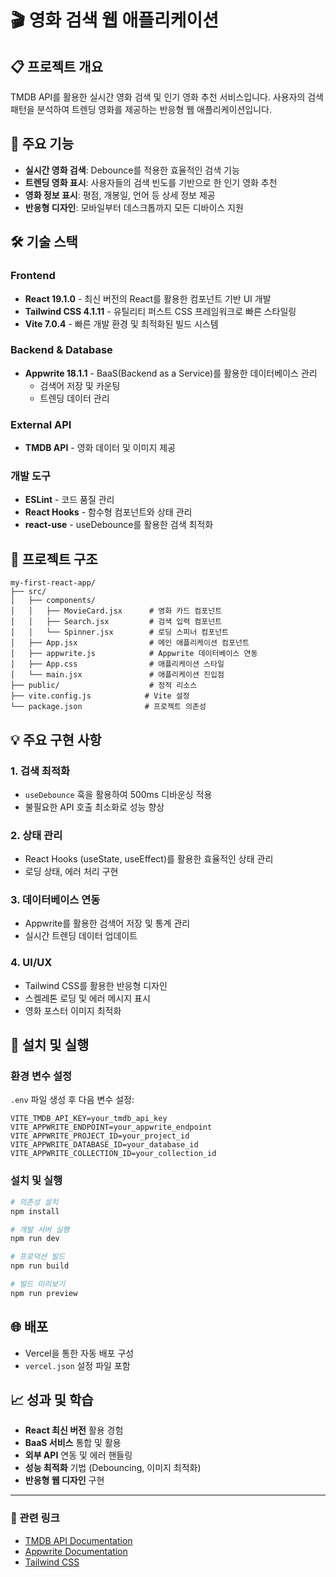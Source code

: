 # 🎬 영화 검색 웹 애플리케이션

## 📋 프로젝트 개요
TMDB API를 활용한 실시간 영화 검색 및 인기 영화 추천 서비스입니다. 사용자의 검색 패턴을 분석하여 트렌딩 영화를 제공하는 반응형 웹 애플리케이션입니다.

## 🚀 주요 기능
- **실시간 영화 검색**: Debounce를 적용한 효율적인 검색 기능
- **트렌딩 영화 표시**: 사용자들의 검색 빈도를 기반으로 한 인기 영화 추천
- **영화 정보 표시**: 평점, 개봉일, 언어 등 상세 정보 제공
- **반응형 디자인**: 모바일부터 데스크톱까지 모든 디바이스 지원

## 🛠 기술 스택

### Frontend
- **React 19.1.0** - 최신 버전의 React를 활용한 컴포넌트 기반 UI 개발
- **Tailwind CSS 4.1.11** - 유틸리티 퍼스트 CSS 프레임워크로 빠른 스타일링
- **Vite 7.0.4** - 빠른 개발 환경 및 최적화된 빌드 시스템

### Backend & Database
- **Appwrite 18.1.1** - BaaS(Backend as a Service)를 활용한 데이터베이스 관리
  - 검색어 저장 및 카운팅
  - 트렌딩 데이터 관리

### External API
- **TMDB API** - 영화 데이터 및 이미지 제공

### 개발 도구
- **ESLint** - 코드 품질 관리
- **React Hooks** - 함수형 컴포넌트와 상태 관리
- **react-use** - useDebounce를 활용한 검색 최적화

## 📁 프로젝트 구조
```
my-first-react-app/
├── src/
│   ├── components/
│   │   ├── MovieCard.jsx      # 영화 카드 컴포넌트
│   │   ├── Search.jsx         # 검색 입력 컴포넌트
│   │   └── Spinner.jsx        # 로딩 스피너 컴포넌트
│   ├── App.jsx                # 메인 애플리케이션 컴포넌트
│   ├── appwrite.js            # Appwrite 데이터베이스 연동
│   ├── App.css                # 애플리케이션 스타일
│   └── main.jsx               # 애플리케이션 진입점
├── public/                    # 정적 리소스
├── vite.config.js            # Vite 설정
└── package.json              # 프로젝트 의존성
```

## 💡 주요 구현 사항

### 1. 검색 최적화
- `useDebounce` 훅을 활용하여 500ms 디바운싱 적용
- 불필요한 API 호출 최소화로 성능 향상

### 2. 상태 관리
- React Hooks (useState, useEffect)를 활용한 효율적인 상태 관리
- 로딩 상태, 에러 처리 구현

### 3. 데이터베이스 연동
- Appwrite를 활용한 검색어 저장 및 통계 관리
- 실시간 트렌딩 데이터 업데이트

### 4. UI/UX
- Tailwind CSS를 활용한 반응형 디자인
- 스켈레톤 로딩 및 에러 메시지 표시
- 영화 포스터 이미지 최적화

## 🔧 설치 및 실행

### 환경 변수 설정
`.env` 파일 생성 후 다음 변수 설정:
```
VITE_TMDB_API_KEY=your_tmdb_api_key
VITE_APPWRITE_ENDPOINT=your_appwrite_endpoint
VITE_APPWRITE_PROJECT_ID=your_project_id
VITE_APPWRITE_DATABASE_ID=your_database_id
VITE_APPWRITE_COLLECTION_ID=your_collection_id
```

### 설치 및 실행
```bash
# 의존성 설치
npm install

# 개발 서버 실행
npm run dev

# 프로덕션 빌드
npm run build

# 빌드 미리보기
npm run preview
```

## 🌐 배포
- Vercel을 통한 자동 배포 구성
- `vercel.json` 설정 파일 포함

## 📈 성과 및 학습
- **React 최신 버전** 활용 경험
- **BaaS 서비스** 통합 및 활용
- **외부 API** 연동 및 에러 핸들링
- **성능 최적화** 기법 (Debouncing, 이미지 최적화)
- **반응형 웹 디자인** 구현

---

### 🔗 관련 링크
- [TMDB API Documentation](https://www.themoviedb.org/documentation/api)
- [Appwrite Documentation](https://appwrite.io/docs)
- [Tailwind CSS](https://tailwindcss.com/)